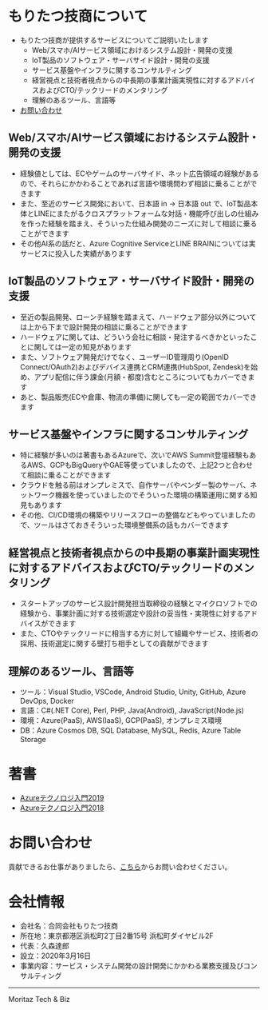 # もりたつ技商について
- もりたつ技商が提供するサービスについてご説明いたします
  - Web/スマホ/AIサービス領域におけるシステム設計・開発の支援
  - IoT製品のソフトウェア・サーバサイド設計・開発の支援
  - サービス基盤やインフラに関するコンサルティング
  - 経営視点と技術者視点からの中長期の事業計画実現性に対するアドバイスおよびCTO/テックリードのメンタリング
  - 理解のあるツール、言語等
- [お問い合わせ](#お問い合わせ)

## Web/スマホ/AIサービス領域におけるシステム設計・開発の支援
- 経験値としては、ECやゲームのサーバサイド、ネット広告領域の経験があるので、それらにかかわることであれば言語や環境問わず相談に乗ることができます
- また、至近のサービス開発において、日本語 in -> 日本語 out で、IoT製品本体とLINEにまたがるクロスプラットフォームな対話・機能呼び出しの仕組みを作った経験を踏まえ、そういった仕組み開発のニーズに対して相談に乗ることができます
- その他AI系の話だと、Azure Cognitive ServiceとLINE BRAINについては実サービスに投入した実績があります

## IoT製品のソフトウェア・サーバサイド設計・開発の支援
- 至近の製品開発、ローンチ経験を踏まえて、ハードウェア部分以外については上から下まで設計開発の相談に乗ることができます
- ハードウェアに関しては、どういう会社に相談・発注するべきかといったことに関しては一定の知見があります
- また、ソフトウェア開発だけでなく、ユーザーID管理周り(OpenID Connect/OAuth2)およびデバイス連携とCRM連携(HubSpot, Zendesk)を始め、アプリ配信に伴う課金(月額・都度)含むところについてもカバーできます
- あと、製品販売(ECや倉庫、物流の準備)に関しても一定の範囲でカバーできます

## サービス基盤やインフラに関するコンサルティング
- 特に経験が多いのは著書もあるAzureで、次いでAWS Summit登壇経験もあるAWS、GCPもBigQueryやGAE等使っていましたので、上記2つと合わせて相談に乗ることができます
- クラウドを触る前はオンプレミスで、自作サーバやベンダー製のサーバ、ネットワーク機器を使っていましたのでそういった環境の構築運用に関する知見もあります
- その他、CI/CD環境の構築やリリースフローの整備などもやっていましたので、ツールはさておきそういった環境整備系の話もカバーできます

## 経営視点と技術者視点からの中長期の事業計画実現性に対するアドバイスおよびCTO/テックリードのメンタリング
- スタートアップのサービス設計開発担当取締役の経験とマイクロソフトでの経験から、事業計画に対する技術選定や設計の妥当性・実現性に対するアドバイスができます
- また、CTOやテックリードに相当する方に対して組織やサービス、技術者の採用、技術選定に関する壁打ち相手としての貢献ができます

## 理解のあるツール、言語等
- ツール：Visual Studio, VSCode, Android Studio, Unity, GitHub, Azure DevOps, Docker
- 言語：C#(.NET Core), Perl, PHP, Java(Android), JavaScript(Node.js)
- 環境：Azure(PaaS), AWS(IaaS), GCP(PaaS), オンプレミス環境
- DB：Azure Cosmos DB, SQL Database, MySQL, Redis, Azure Table Storage

# 著書
- [Azureテクノロジ入門2019](https://www.amazon.co.jp/dp/4822253856)
- [Azureテクノロジ入門2018](https://www.amazon.co.jp/dp/4822253635)

# お問い合わせ

貢献できるお仕事がありましたら、[こちら](https://share.hsforms.com/7245649/48750610-d4f1-4e18-8263-8b55389e22d0)からお問い合わせください。

# 会社情報
- 会社名：合同会社もりたつ技商
- 所在地：東京都港区浜松町2丁目2番15号 浜松町ダイヤビル2F
- 代表：久森達郎
- 設立：2020年3月16日
- 事業内容：サービス・システム開発の設計開発にかかわる業務支援及びコンサルティング

---
Moritaz Tech &amp; Biz
